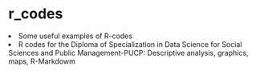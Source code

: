 # r_codes
<li>Some useful examples of R-codes </li>
<li>R codes for the Diploma of Specialization in Data Science for Social Sciences and Public Management-PUCP: Descriptive analysis, graphics, maps, R-Markdowm</li>
